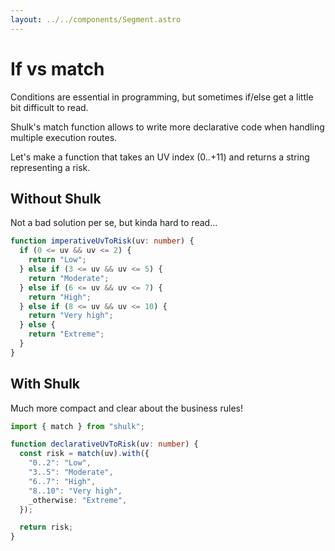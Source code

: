 ```yaml
---
layout: ../../components/Segment.astro
---
```


# If vs match

Conditions are essential in programming, but sometimes if/else get a little bit difficult to read.

Shulk's match function allows to write more declarative code when handling multiple execution routes.

Let's make a function that takes an UV index (0..+11) and returns a string representing a risk.

## Without Shulk

Not a bad solution per se, but kinda hard to read...

```ts
function imperativeUvToRisk(uv: number) {
  if (0 <= uv && uv <= 2) {
    return "Low";
  } else if (3 <= uv && uv <= 5) {
    return "Moderate";
  } else if (6 <= uv && uv <= 7) {
    return "High";
  } else if (8 <= uv && uv <= 10) {
    return "Very high";
  } else {
    return "Extreme";
  }
}
```

## With Shulk

Much more compact and clear about the business rules!

```ts
import { match } from "shulk";

function declarativeUvToRisk(uv: number) {
  const risk = match(uv).with({
    "0..2": "Low",
    "3..5": "Moderate",
    "6..7": "High",
    "8..10": "Very high",
    _otherwise: "Extreme",
  });

  return risk;
}
```
